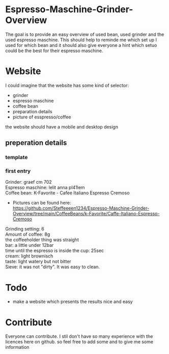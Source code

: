# Espresso-Maschine-Grinder-Overview

The goal is to provide an easy overview of used bean, used grinder and the used espresso maschine. 
This should help to reminde me which set up I used for which bean and it should also give everyone a hint which setuo could be the best for their espresso maschine.

# Website
I could imagine that the website has some kind of selector:
- grinder
- espresso maschine
- coffee bean
- preparation details
- picture of esspresso/coffee

the website should have a mobile and desktop design

## preperation details
### template

### first entry
Grinder: graef cm 702<br>
Espresso maschine: lelit anna pl41lem<br>
Coffee bean: K-Favorite - Cafee Italiano Espresso Cremoso<br>
- Pictures can be found here: https://github.com/Steffeeeen1234/Espresso-Maschine-Grinder-Overview/tree/main/CoffeeBeans/k-Favorite/Caffe-Italiano-Espresso-Cremoso<br>

Grinding setting: 6<br>
Amount of coffee: 8g<br>
the coffeeholder thing was straight<br>
bar: a little under 12bar<br>
time until the espresso is inside the cup: 25sec<br>
cream: light brownisch<br>
taste: light watery but not bitter<br>
Sieve: it was not "dirty". It was easy to clean.<br>


# Todo 
- make a website which presents the results nice and easy

# Contribute
Everyone can contribute. 
I stil don't have so many experience with the licences here on github. so feel free to add some and to give me some information
